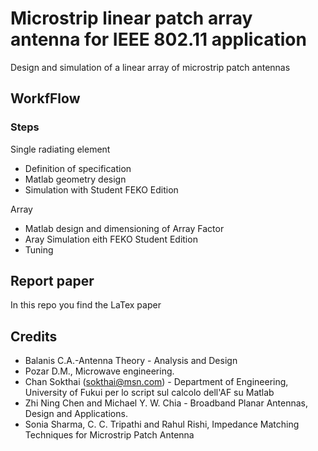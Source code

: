 # Microstrip linear patch array antenna for IEEE 802.11 application

Design and simulation of a linear array of microstrip patch antennas

## WorkfFlow

### Steps

Single radiating element

* Definition of specification 
* Matlab geometry design 
* Simulation with Student FEKO Edition

Array

* Matlab design and dimensioning of Array Factor  
* Aray Simulation eith FEKO Student Edition
* Tuning


## Report paper
In this repo you find the LaTex paper
 
 
## Credits

* Balanis C.A.-Antenna Theory - Analysis and Design 
* Pozar D.M., Microwave engineering.
* Chan Sokthai (sokthai@msn.com) -  Department of Engineering, University of Fukui per lo script sul calcolo dell'AF su Matlab
* Zhi Ning Chen and Michael Y. W. Chia - Broadband Planar Antennas, Design and Applications.
* Sonia Sharma, C. C. Tripathi and Rahul Rishi, Impedance Matching Techniques for Microstrip Patch Antenna







